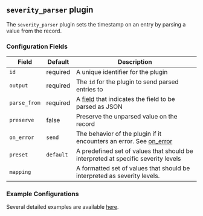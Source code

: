 ## `severity_parser` plugin

The `severity_parser` plugin sets the timestamp on an entry by parsing a value from the record.

### Configuration Fields

| Field         | Default   | Description                                                                                   |
| ---           | ---       | ---                                                                                           |
| `id`          | required  | A unique identifier for the plugin                                                            |
| `output`      | required  | The `id` for the plugin to send parsed entries to                                             |
| `parse_from`  | required  | A [field](/docs/types/field.md) that indicates the field to be parsed as JSON                 |
| `preserve`    | false     | Preserve the unparsed value on the record                                                     |
| `on_error`    | `send`    | The behavior of the plugin if it encounters an error. See [on_error](/docs/types/on_error.md) |
| `preset`      | `default` | A predefined set of values that should be interpreted at specific severity levels            |
| `mapping`     |           | A formatted set of values that should be interpreted as severity levels.                     |


### Example Configurations

Several detailed examples are available [here](/docs/types/severity.md).